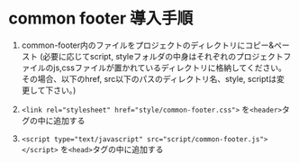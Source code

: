 # common footer 導入手順

1. common-footer内のファイルをプロジェクトのディレクトリにコピー&ペースト
(必要に応じてscript, styleフォルダの中身はそれぞれのプロジェクトファイルのjs,cssファイルが置かれているディレクトリに格納してください。その場合、以下のhref, src以下のパスのディレクトリ名、style, scriptは変更して下さい。)

2. `<link rel="stylesheet" href="style/common-footer.css">` を`<header>`タグの中に追加する

3. `<script type="text/javascript" src="script/common-footer.js"></script>` を`<head>`タグの中に追加する
